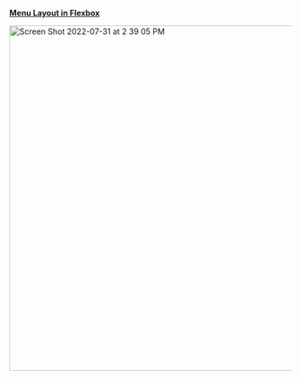 **[Menu Layout in Flexbox](https://frontendella.github.io/Menu-Layout--Flexbox-/)**


<img width="615" alt="Screen Shot 2022-07-31 at 2 39 05 PM" src="https://user-images.githubusercontent.com/82247833/182046674-5a3cd769-ef4d-4edd-aa4d-f1af7175cbf5.png">
